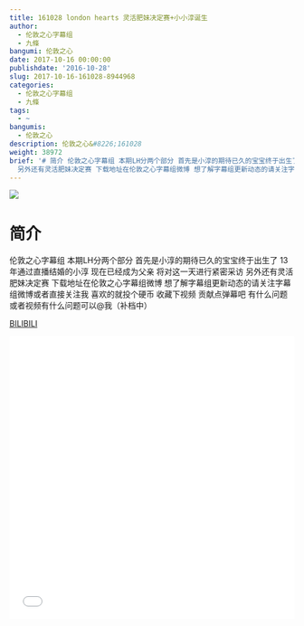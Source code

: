 ```yaml
---
title: 161028 london hearts 灵活肥妹决定赛+小小淳诞生
author:
  - 伦敦之心字幕组
  - 九條
bangumi: 伦敦之心
date: 2017-10-16 00:00:00
publishdate: '2016-10-28'
slug: 2017-10-16-161028-8944968
categories:
  - 伦敦之心字幕组
  - 九條
tags:
  - ~
bangumis:
  - 伦敦之心
description: 伦敦之心&#8226;161028
weight: 38972
brief: '# 简介 伦敦之心字幕组 本期LH分两个部分 首先是小淳的期待已久的宝宝终于出生了 13年通过直播结婚的小淳 现在已经成为父亲 将对这一天进行紧密采访
  另外还有灵活肥妹决定赛 下载地址在伦敦之心字幕组微博 想了解字幕组更新动态的请关注字幕组微博或者直接关注我 喜欢的就投个硬币 收藏下视频 贡献点弹幕吧 有什么问题或者视频有什么问题可以@我（补档中）'
---
```


![](https://i.imgur.com/dfqrMWy.jpg)

# 简介  
伦敦之心字幕组 本期LH分两个部分 首先是小淳的期待已久的宝宝终于出生了 13年通过直播结婚的小淳 现在已经成为父亲 将对这一天进行紧密采访 另外还有灵活肥妹决定赛 下载地址在伦敦之心字幕组微博 想了解字幕组更新动态的请关注字幕组微博或者直接关注我 喜欢的就投个硬币 收藏下视频 贡献点弹幕吧 有什么问题或者视频有什么问题可以@我（补档中）

  [BILIBILI](https://www.bilibili.com/video/av8944968/)


<div class="vcontainer">  <iframe class='video' src="//www.bilibili.com/blackboard/player.html?aid=8944968" width="100%" height="500" frameborder="0" allowfullscreen="allowfullscreen"></iframe></div>
